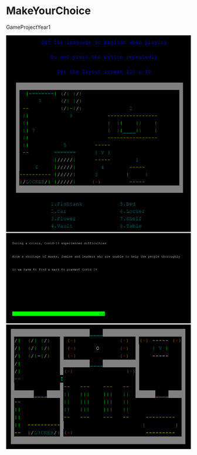 # MakeYourChoice
GameProjectYear1

![Explain](https://github.com/NellEllon/MakeYourChoice/blob/main/howtoplay.png)
![Explain](https://github.com/NellEllon/MakeYourChoice/blob/main/intro.png)
![Explain](https://github.com/NellEllon/MakeYourChoice/blob/main/gameplayscreen.png)
